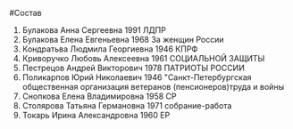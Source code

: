 #Состав
1. Булакова Анна Сергеевна 1991 ЛДПР
2. Булакова Елена Евгеньевна 1968 За женщин России
3. Кондратьва Людмила Георгиевна 1946 КПРФ
4. Криворучко Любовь Алексеевна 1961 СОЦИАЛЬНОЙ ЗАЩИТЫ
5. Пестрецов Андрей Викторович 1978 ПАТРИОТЫ РОССИИ
6. Поликарпов Юрий Николаевич 1946 \"Санкт-Петербургская общественная организация ветеранов (пенсионеров)труда и войны
7. Снопкова Елена Владимировна 1958 СР
8. Столярова Татьяна Германовна 1971 собрание-работа
9. Токарь Ирина Александровна 1960 ЕР

